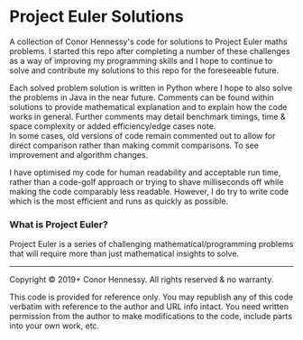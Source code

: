 Project Euler Solutions
=======================

A collection of Conor Hennessy's code for solutions to Project Euler maths problems. I started this repo after completing a number of these challenges as a way of improving my programming skills and I hope to continue to solve and contribute my solutions to this repo for the foreseeable future.

Each solved problem solution is written in Python where I hope to also solve the problems in Java in the near future.
Comments can be found within solutions to provide mathematical explanation and to explain how the code works in general. Further comments may detail benchmark timings, time & space complexity or added efficiency/edge cases note.   
In some cases, old versions of code remain commented out to allow for direct comparison rather than making commit comparisons. To see improvement and algorithm changes.

I have optimised my code for human readability and acceptable run time, rather than a code-golf approach or trying to shave milliseconds off while making the code comparably less readable.
However, I do try to write code which is the most efficient and runs as quickly as possible.

### What is Project Euler?
Project Euler is a series of challenging mathematical/programming problems that will require more than just mathematical insights to solve.

----
Copyright © 2019+ Conor Hennessy. All rights reserved & no warranty.

This code is provided for reference only. You may republish any of this code verbatim with reference to the author and URL info intact. You need written permission from the author to make modifications to the code, include parts into your own work, etc.
